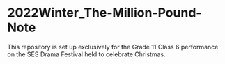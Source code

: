 # 2022Winter_The-Million-Pound-Note
This repository is set up exclusively for the Grade 11 Class 6 performance on the SES Drama Festival held to celebrate Christmas.
